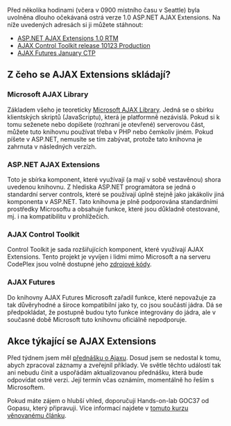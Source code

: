 <!-- dcterms:identifier = aspnetcz#134 -->
<!-- dcterms:title = ASP.NET AJAX Extensions 1.0 jsou venku (+ informace o Ajax přednášce) -->
<!-- dcterms:abstract = Před několika hodinami byla uvolněna finální verze ASP.NET AJAX Extensions. Uvnitř článku naleznete odkaz a informace o Ajaxu se týkajících akcích. -->
<!-- np9:categoryId = 6 -->
<!-- x4w:category = Akce a události -->
<!-- np9:authorId = 1 -->
<!-- np9:authorEmail = michal.valasek@altairis.cz -->
<!-- dcterms:creator = Michal Altair Valášek -->
<!-- dcterms:created = 2007-01-24T01:52:35.64+01:00 -->
<!-- dcterms:dateAccepted = 2007-01-24T01:52:35.64+01:00 -->

Před několika hodinami (včera v 0900 místního času v Seattle) byla uvolněna dlouho očekávaná ostrá verze 1.0 ASP.NET AJAX Extensions. Na níže uvedených adresách si ji můžete stáhnout:

*   [ASP.NET AJAX Extensions 1.0 RTM](http://go.microsoft.com/fwlink/?LinkID=77296) 
*   [AJAX Control Toolkit release 10123 Production](http://www.codeplex.com/Release/ProjectReleases.aspx?ProjectName=AtlasControlToolkit) 
*   [AJAX Futures January CTP](http://go.microsoft.com/fwlink/?LinkID=77294) 

## Z čeho se AJAX Extensions skládají?

### Microsoft AJAX Library

Základem všeho je teoreticky [Microsoft AJAX Library](http://ajax.asp.net/downloads/library/default.aspx?tabid=47). Jedná se o sbírku klientských skriptů (JavaScriptu), která je platformně nezávislá. Pokud si k tomu seženete nebo dopíšete (rozhraní je otevřené) serverovou část, můžete tuto knihovnu používat třeba v PHP nebo čemkoliv jiném. Pokud píšete v ASP.NET, nemusíte se tím zabývat, protože tato knihovna je zahrnuta v následných verzízh.

### ASP.NET AJAX Extensions

Toto je sbírka komponent, které využívají (a mají v sobě vestavěnou) shora uvedenou knihovnu. Z hlediska ASP.NET programátora se jedná o standardní server controls, které se používají úplně stejně jako jakákoliv jiná komponenta v ASP.NET. Tato knihovna je plně podporována standardními prostředky Microsoftu a obsahuje funkce, které jsou důkladně otestované, mj. i na kompatibilitu v prohlížečích.

### AJAX Control Toolkit

Control Toolkit je sada rozšiřujících komponent, které využívají AJAX Extensions. Tento projekt je vyvíjen i lidmi mimo Microsoft a na serveru CodePlex jsou volně dostupné jeho [zdrojové kódy](http://www.codeplex.com/Release/ProjectReleases.aspx?ProjectName=AtlasControlToolkit).

### AJAX Futures

Do knihovny AJAX Futures Microsoft zařadil funkce, které nepovažuje za tak důvěryhodné a široce kompatibilní jako ty, co jsou součástí jádra. Dá se předpokládat, že postupně budou tyto funkce integrovány do jádra, ale v současné době Microsoft tuto knihovnu oficiálně nepodporuje.

## Akce týkající se AJAX Extensions

Před týdnem jsem měl [přednášku o Ajaxu](http://akce.altairis.cz/Events/25.aspx). Dosud jsem se nedostal k tomu, abych zpracoval záznamy a zveřejnil příklady. Ve světle těchto událostí tak ani nebudu činit a uspořádám aktualizovanou přednášku, která bude odpovídat ostré verzi. Její termín včas oznámím, momentálně ho řeším s Microsoftem.

Pokud máte zájem o hlubší vhled, doporučuji Hands-on-lab GOC37 od Gopasu, který připravuji. Více informací najdete v [tomuto kurzu věnovanému článku](https://www.aspnet.cz/Articles/133-hands-on-labs-na-asp-net-ajax-a-dalsi-rozsireni.aspx).
